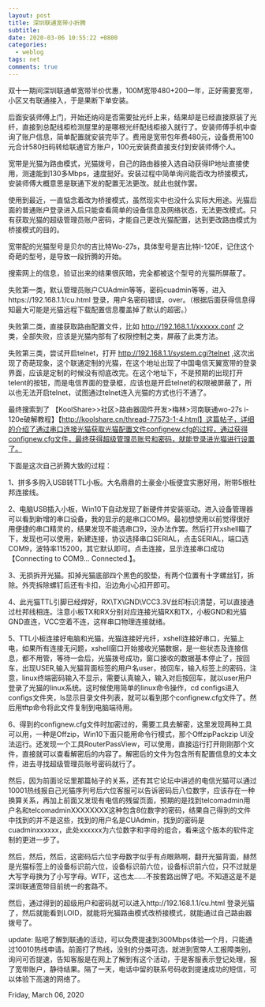 ```yaml
---
layout: post
title: 深圳联通宽带小折腾
subtitle: 
date: 2020-03-06 10:55:22 +0800 
categories:
  - weblog
tags: net
comments: true 
---
```


双十一期间深圳联通单宽带半价优惠，100M宽带480+200一年，正好需要宽带，小区又有联通接入，于是果断下单安装。

后面安装师傅上门，开始还纳闷是否需要扯光纤上来，结果却是已经直接原装了光纤，直接到总配线柜检测屋里的是哪根光纤配线柜接入就行了。安装师傅手机中查询了账户信息，简单配置就安装完毕了。费用是宽带包年费480元，设备费用100元合计580扫码转给联通官方账户，100元安装费直接支付到安装师傅个人。

宽带是光猫为路由模式，光猫拨号，自己的路由器接入选自动获得IP地址直接使用，测速能到130多Mbps，速度挺好。安装过程中简单询问能否改为桥接模式，安装师傅大概意思是联通下发的配置无法更改。就此也就作罢。

使用到最近，一直惦念着改为桥接模式，虽然现实中也没什么实际大用途。光猫后面的普通账户登录进入后只能查看简单的设备信息及网络状态，无法更改模式。只有获取光猫的超级管理员账户密码，才能自己更改光猫配置，达到更改路由模式为桥接模式的目的。

宽带配的光猫型号是贝尔的吉比特Wo-27s，具体型号是吉比特I-120E，记住这个奇葩的型号，是导致一段折腾的开始。

搜索网上的信息，验证出来的结果很灰暗，完全都被这个型号的光猫所屏蔽了。

失败第一类，默认管理员账户CUAdmin等等，密码cuadmin等等，进入https://192.168.1.1/cu.html 登录，用户名密码错误，over。（根据后面获得信息得知最大可能是光猫远程下载配置信息覆盖掉了默认的超密。）

失败第二类，直接获取路由配置文件，比如 http://192.168.1.1/xxxxxx.conf 之类，全部失败，应该是光猫内部有了权限控制之类，屏蔽了此类方法。

失败第三类，尝试开启telnet，打开 http://192.168.1.1/system.cgi?telnet ,这次出现了奇葩现象，这个联通定制的光猫，在这个地址出现了中国电信天翼宽带的登录界面，应该是定制的时候没有彻底改完。在这个地址下，不是预期的出现打开telent的按钮，而是电信界面的登录框，应该也是开启telnet的权限被屏蔽了，所以也无法开启telnet，试图通过telnet连入光猫的方式也行不通了。

最终搜索到了 【KoolShare>>社区>路由器固件开发>梅林>河南联通wo-27s i-120e破解教程】【http://koolshare.cn/thread-77573-1-4.html】这篇帖子，详细的介绍了通过串口连接光猫获取光猫配置文件confignew.cfg的过程，通过获得confignew.cfg文件，最终获得超级管理员账号和密码，就能登录进光猫进行设置了。

下面是这次自己折腾大致的过程：

1、拼多多购入USB转TTL小板。大名鼎鼎的土豪金小板便宜实惠好用，附带5根杜邦连接线。

2、电脑USB插入小板，Win10下自动发现了新硬件并安装驱动。进入设备管理器可以看到新增的串口设备，我的显示的是串口COM9。最初想使用以前觉得很好用便捷的串口精灵的，结果发现不能选串口9，没办法作罢。然后打开xshell瞄了下，发现也可以使用，新建连接，协议选择串口SERIAL，点击SERIAL，端口选COM9，波特率115200，其它默认即可。点击连接，显示连接串口成功【Connecting to COM9...
Connected.】。

3、无损拆开光猫。扣掉光猫底部四个黑色的胶垫，有两个位置有十字螺丝钉，拆除。外壳拆除螺钉后还有卡扣，沿边角小心扣开即可。

4、此光猫TTL引脚已经焊好，RX\TX\GND\VCC3.3V丝印标识清楚，可以直接通过杜邦线相连。注意小板TX和RX分别对应连接光猫RX和TX，小板GND和光猫GND直连，VCC空着不连，这样串口物理连接就绪。

5、TTL小板连接好电脑和光猫，光猫连接好光纤，xshell连接好串口，光猫上电，如果所有连接无问题，xshell窗口开始接收光猫数据，是一些状态及连接信息，都不用管，等待一会后，光猫拨号成功，窗口接收的数据基本停止了，按回车，出现USER,输入光猫背面标签的用户名user，按回车，输入标签上的密码，注意，linux终端密码输入不显示，需要认真输入，输入对后按回车，就以user用户登录了光猫的linux系统。这时候使用简单的linux命令操作，cd configs进入configs文件夹，ls显示目录文件列表，就可以看到那个confignew.cfg文件了。然后用tftp命令将此文件复制到电脑端待用。

6、得到的confignew.cfg文件时加密过的，需要工具去解密，这里发现两种工具可以用，一种是Offzip，Win10下面只能用命令行模式，那个OffzipPackzip UI没法运行。还发现一个工具RouterPassView，可以使用，直接运行打开刚刚那个文件，直接就可以查看解密后的内容了。解密后的文件为包含所有配置信息的文本文件，进去寻找超级管理员账号密码就行了。

然后，因为前面论坛里那篇帖子的关系，还有其它论坛中讲述的电信光猫可以通过10001热线报自己光猫序列号后六位客服可以告诉密码后八位数字，应该存在一种换算关系，再加上前面又发现有电信的残留页面，预期的是找到telcomadmin用户名和telcomadminXXXXXXXX这种包含8位数字的密码，结果自己得到的文件中找到的并不是这些，找到的用户名是CUAdmin，找到的密码是cuadminxxxxxx，此处xxxxxx为六位数字和字母的组合，看来这个版本的软件定制的更进一步了。

然后，然后，然后，这密码后六位字母数字似乎有点眼熟啊，翻开光猫背面，赫然是光猫标签上的设备标识前六位，设备标识前六位，设备标识前六位，只不过就是大写字母换为了小写字母。WTF，这也太……不按套路出牌了吧。不知道这是不是深圳联通宽带目前统一的套路不。

然后，通过得到的超级用户和密码就可以进入http://192.168.1.1/cu.html 登录光猫了，然后就能看到LOID，就能将光猫路由模式改桥接模式，就能通过自己路由器拨号了。

update: 贴吧了解到联通的活动，可以免费提速到300Mbps体验一个月，只能通过10010热线申请。前面打了热线，没别的分类可选，就进到宽带人工报障类别，询问可否提速，告知客服是在网上了解到有这个活动，于是客服表示登记处理，报了宽带账户，静待结果。隔了一天，电话中留的联系号码收到提速成功的短信，可以体验下高速的网络了。

Friday, March 06, 2020 

